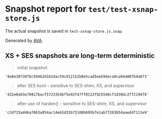 # Snapshot report for `test/test-xsnap-store.js`

The actual snapshot is saved in `test-xsnap-store.js.snap`.

Generated by [AVA](https://avajs.dev).

## XS + SES snapshots are long-term deterministic

> initial snapshot

    '8a0e3873976c50462d1b1dac59c912152b0e5cad5eeb9deca0ca64a087b4a873'

> after SES boot - sensitive to SES-shim, XS, and supervisor

    '432e0a93e70817bacf5723354bf5e92f47ff0122f925540cf1d30dc27f2194f8'

> after use of harden() - sensitive to SES-shim, XS, and supervisor

    'c3df25ad46a7863a854ac14eb5d32b73108b695b7e1ab7f203854aaeddf111e9'
